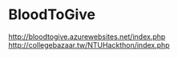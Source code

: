 # BloodToGive

http://bloodtogive.azurewebsites.net/index.php
http://collegebazaar.tw/NTUHackthon/index.php
